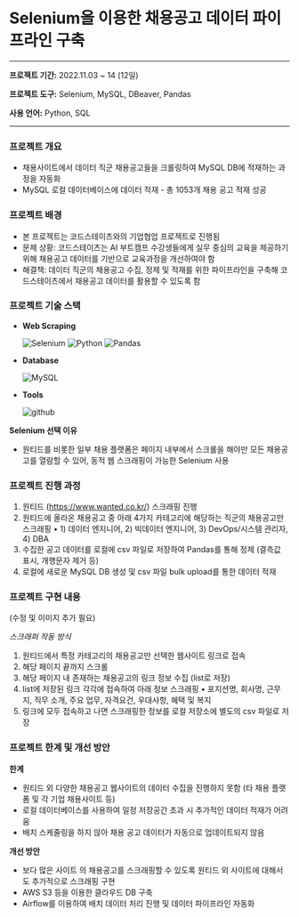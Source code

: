 # Selenium을 이용한 채용공고 데이터 파이프라인 구축

---

**프로젝트 기간:** 2022.11.03 ~ 14 (12일)

**프로젝트 도구:** Selenium, MySQL, DBeaver, Pandas

**사용 언어:** Python, SQL

---

### 프로젝트 개요

- 채용사이트에서 데이터 직군 채용공고들을 크롤링하여 MySQL DB에 적재하는 과정을 자동화
- MySQL 로컬 데이터베이스에 데이터 적재 - 총 1053개 채용 공고 적재 성공

### 프로젝트 배경

- 본 프로젝트는 코드스테이츠와의 기업협업 프로젝트로 진행됨
- 문제 상황: 코드스테이츠는 AI 부트캠프 수강생들에게 실무 중심의 교육을 제공하기 위해 채용공고 데이터를 기반으로 교육과정을 개선하여야 함
- 해결책: 데이터 직군의 채용공고 수집, 정제 및 적재를 위한 파이프라인을 구축해 코드스테이츠에서 채용공고 데이터를 활용할 수 있도록 함

### 프로젝트 기술 스택

- **Web Scraping**
    
    ![Selenium](https://img.shields.io/badge/Selenium-43B02A?style=for-the-badge&logo=selenium&logoColor=white) ![Python](https://img.shields.io/badge/Python-3776AB?style=for-the-badge&logo=python&logoColor=white) ![Pandas](https://img.shields.io/badge/Pandas-150458?style=for-the-badge&logo=pandas&logoColor=white) 
   
- **Database**
    
    ![MySQL](https://img.shields.io/badge/mysql-4479A1?style=for-the-badge&logo=mysql&logoColor=white)
    
- **Tools**
    
    ![github](https://img.shields.io/badge/github-181717?style=for-the-badge&logo=github&logoColor=white)
    

**Selenium 선택 이유**

- 원티드를 비롯한 일부 채용 플랫폼은 페이지 내부에서 스크롤을 해야만 모든 채용공고를 열람할 수 있어, 동적 웹 스크래핑이 가능한 Selenium 사용


### 프로젝트 진행 과정

1. 원티드 (https://www.wanted.co.kr/) 스크래핑 진행
2. 원티드에 올라온 채용공고 중 아래 4가지 카테고리에 해당하는 직군의 채용공고만 스크래핑
• 1) 데이터 엔지니어, 2) 빅데이터 엔지니어, 3) DevOps/시스템 관리자, 4) DBA
3. 수집한 공고 데이터를 로컬에 csv 파일로 저장하여 Pandas를 통해 정제 (결측값 표시, 개행문자 제거 등)
4. 로컬에 새로운 MySQL DB 생성 및 csv 파일 bulk upload를 통한 데이터 적재


### 프로젝트 구현 내용

(수정 및 이미지 추가 필요)

*스크래퍼 작동 방식*
1. 원티드에서 특정 카테고리의 채용공고만 선택한 웹사이트 링크로 접속 
2. 해당 페이지 끝까지 스크롤
3. 해당 페이지 내 존재하는 채용공고의 링크 정보 수집 (list로 저장)
4. list에 저장된 링크 각각에 접속하여 아래 정보 스크래핑
• 포지션명, 회사명, 근무지, 직무 소개, 주요 업무, 자격요건, 우대사항, 혜택 및 복지 
5. 링크에 모두 접속하고 나면 스크래핑한 정보를 로컬 저장소에 별도의 csv 파일로 저장



### 프로젝트 한계 및 개선 방안

**한계**

- 원티드 외 다양한 채용공고 웹사이트의 데이터 수집을 진행하지 못함 (타 채용 플랫폼 및 각 기업 채용사이트 등)
- 로컬 데이터베이스를 사용하여 일정 저장공간 초과 시 추가적인 데이터 적재가 어려움
- 배치 스케줄링을 하지 않아 채용 공고 데이터가 자동으로 업데이트되지 않음

**개선 방안**

- 보다 많은 사이트 의 채용공고를 스크래핑할 수 있도록 원티드 외 사이트에 대해서도 추가적으로 스크래핑 구현
- AWS S3 등을 이용한 클라우드 DB 구축
- Airflow를 이용하여 배치 데이터 처리 진행 및 데이터 파이프라인 자동화


